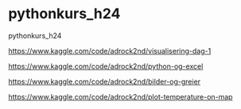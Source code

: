 # pythonkurs_h24
pythonkurs_h24


https://www.kaggle.com/code/adrock2nd/visualisering-dag-1

https://www.kaggle.com/code/adrock2nd/python-og-excel

https://www.kaggle.com/code/adrock2nd/bilder-og-greier

https://www.kaggle.com/code/adrock2nd/plot-temperature-on-map
